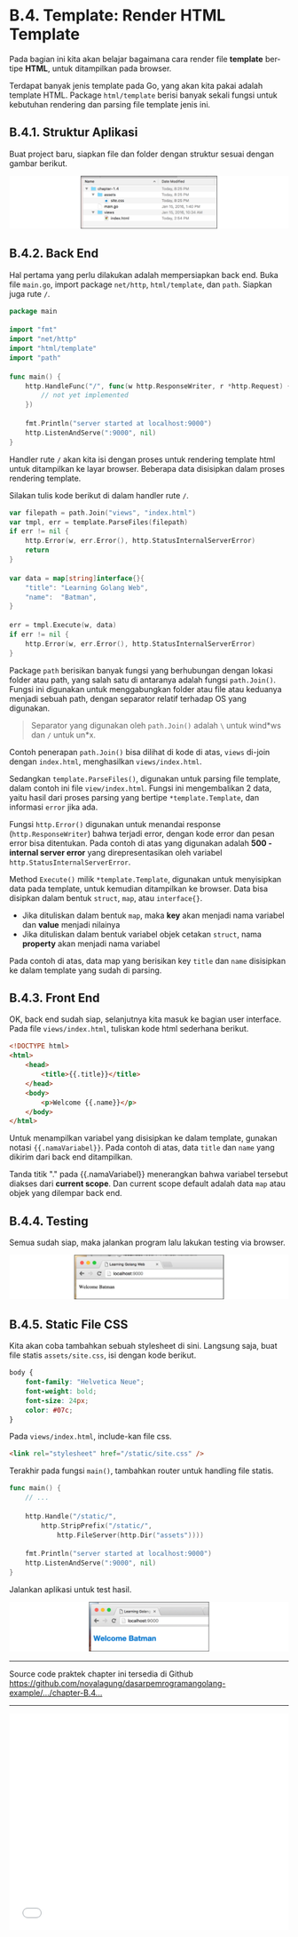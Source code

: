 # B.4. Template: Render HTML Template

Pada bagian ini kita akan belajar bagaimana cara render file **template** ber-tipe **HTML**, untuk ditampilkan pada browser. 

Terdapat banyak jenis template pada Go, yang akan kita pakai adalah template HTML. Package `html/template` berisi banyak sekali fungsi untuk kebutuhan rendering dan parsing file template jenis ini.

## B.4.1. Struktur Aplikasi

Buat project baru, siapkan file dan folder dengan struktur sesuai dengan gambar berikut.

![Structure](images/B_template_render_html_1_structure.png)

## B.4.2. Back End

Hal pertama yang perlu dilakukan adalah mempersiapkan back end. Buka file `main.go`, import package `net/http`, `html/template`, dan `path`. Siapkan juga rute `/`.

```go
package main

import "fmt"
import "net/http"
import "html/template"
import "path"

func main() {
	http.HandleFunc("/", func(w http.ResponseWriter, r *http.Request) {
		// not yet implemented
	})

	fmt.Println("server started at localhost:9000")
	http.ListenAndServe(":9000", nil)
}
```

Handler rute `/` akan kita isi dengan proses untuk rendering template html untuk ditampilkan ke layar browser. Beberapa data disisipkan dalam proses rendering template.

Silakan tulis kode berikut di dalam handler rute `/`.

```go
var filepath = path.Join("views", "index.html")
var tmpl, err = template.ParseFiles(filepath)
if err != nil {
	http.Error(w, err.Error(), http.StatusInternalServerError)
	return
}

var data = map[string]interface{}{
	"title": "Learning Golang Web",
	"name":  "Batman",
}

err = tmpl.Execute(w, data)
if err != nil {
	http.Error(w, err.Error(), http.StatusInternalServerError)
}
```

Package `path` berisikan banyak fungsi yang berhubungan dengan lokasi folder atau path, yang salah satu di antaranya adalah fungsi `path.Join()`. Fungsi ini digunakan untuk menggabungkan folder atau file atau keduanya menjadi sebuah path, dengan separator relatif terhadap OS yang digunakan.

> Separator yang digunakan oleh `path.Join()` adalah `\` untuk wind\*ws dan `/` untuk un\*x.

Contoh penerapan `path.Join()` bisa dilihat di kode di atas, `views` di-join dengan `index.html`, menghasilkan `views/index.html`.

Sedangkan `template.ParseFiles()`, digunakan untuk parsing file template, dalam contoh ini file `view/index.html`. Fungsi ini mengembalikan 2 data, yaitu hasil dari proses parsing yang bertipe `*template.Template`, dan informasi `error` jika ada.

Fungsi `http.Error()` digunakan untuk menandai response (`http.ResponseWriter`) bahwa terjadi error, dengan kode error dan pesan error bisa ditentukan. Pada contoh di atas yang digunakan adalah **500 - internal server error** yang direpresentasikan oleh variabel `http.StatusInternalServerError`.

Method `Execute()` milik `*template.Template`, digunakan untuk menyisipkan data pada template, untuk kemudian ditampilkan ke browser. Data bisa disipkan dalam bentuk `struct`, `map`, atau `interface{}`.

 - Jika dituliskan dalam bentuk `map`, maka **key** akan menjadi nama variabel dan **value** menjadi nilainya
 - Jika dituliskan dalam bentuk variabel objek cetakan `struct`, nama **property** akan menjadi nama variabel

Pada contoh di atas, data map yang berisikan key `title` dan `name` disisipkan ke dalam template yang sudah di parsing.

## B.4.3. Front End

OK, back end sudah siap, selanjutnya kita masuk ke bagian user interface. Pada file `views/index.html`, tuliskan kode html sederhana berikut.

```html
<!DOCTYPE html>
<html>
	<head>
		<title>{{.title}}</title>
	</head>
	<body>
		<p>Welcome {{.name}}</p>
	</body>
</html>
```

Untuk menampilkan variabel yang disisipkan ke dalam template, gunakan notasi `{{.namaVariabel}}`. Pada contoh di atas, data `title` dan `name` yang dikirim dari back end ditampilkan.

Tanda titik "\." pada \{\{\.namaVariabel\}\} menerangkan bahwa variabel tersebut diakses dari **current scope**. Dan current scope default adalah data `map` atau objek yang dilempar back end.

## B.4.4. Testing

Semua sudah siap, maka jalankan program lalu lakukan testing via browser.

![Output HTML](images/B_template_render_html_2_output.png)

## B.4.5. Static File CSS

Kita akan coba tambahkan sebuah stylesheet di sini. Langsung saja, buat file statis `assets/site.css`, isi dengan kode berikut.

```css
body {
	font-family: "Helvetica Neue";
	font-weight: bold;
	font-size: 24px;
	color: #07c;
}
```

Pada `views/index.html`, include-kan file css.

```html
<link rel="stylesheet" href="/static/site.css" />
```

Terakhir pada fungsi `main()`, tambahkan router untuk handling file statis.

```go
func main() {
	// ...

	http.Handle("/static/", 
		http.StripPrefix("/static/", 
			http.FileServer(http.Dir("assets"))))

	fmt.Println("server started at localhost:9000")
	http.ListenAndServe(":9000", nil)
}
```

Jalankan aplikasi untuk test hasil.

![CSS berhasil di-load](images/B_template_render_html_3_static_route.png)

---

<div class="source-code-link">
    <div class="source-code-link-message">Source code praktek chapter ini tersedia di Github</div>
    <a href="https://github.com/novalagung/dasarpemrogramangolang-example/tree/master/chapter-B.4-template-render-html">https://github.com/novalagung/dasarpemrogramangolang-example/.../chapter-B.4...</a>
</div>

---

<iframe src="partial/ebooks.html" width="100%" height="390px" frameborder="0" scrolling="no"></iframe>
